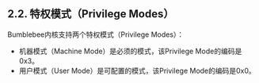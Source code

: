 ## **2.2. 特权模式（Privilege Modes）**

Bumblebee内核支持两个特权模式（Privilege Modes）：

- 机器模式（Machine Mode）是必须的模式，该Privilege Mode的编码是0x3。
- 用户模式（User Mode）是可配置的模式，该Privilege Mode的编码是0x0。